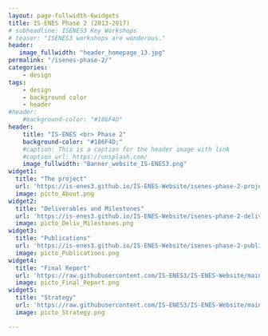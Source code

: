```yaml
---
layout: page-fullwidth-6widgets
title: IS-ENES Phase 2 (2013-2017)
# subheadline: ISENES3 Key Workshops
# teaser: "ISENES3 workshops are wonderous."
header:
   image_fullwidth: "header_homepage_13.jpg"
permalink: "/isenes-phase-2/"
categories:
    - design
tags:
    - design
    - background color
    - header
#header:
    #background-color: "#186F4D"
header:
    title: "IS-ENES <br> Phase 2"
    background-color: "#186F4D;"
    #caption: This is a caption for the header image with link
    #caption_url: https://unsplash.com/
    image_fullwidth: "Banner_website_IS-ENES3.png"
widget1:
  title: "The project"
  url: 'https://is-enes3.github.io/IS-ENES-Website/isenes-phase-2-project/'
  image: picto_About.png
widget2:
  title: "Deliverables and Milestones"
  url: 'https://is-enes3.github.io/IS-ENES-Website/isenes-phase-2-deliverables/'
  image: picto_Deliv_Milestones.png
widget3:
  title: "Publications"
  url: 'https://is-enes3.github.io/IS-ENES-Website/isenes-phase-2-publications/'
  image: picto_Publications.png
widget4:
  title: "Final Report"
  url: 'https://raw.githubusercontent.com/IS-ENES3/IS-ENES-Website/main/pdf_documents/IS-ENES2_FinalReport.pdf'
  image: picto_Final_Report.png
widget5:
  title: "Strategy"
  url: 'https://raw.githubusercontent.com/IS-ENES3/IS-ENES-Website/main/pdf_documents/ENES_strategy_update_2017.pdf'
  image: picto_Strategy.png

---
```


